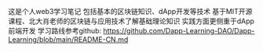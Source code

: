 这是个人web3学习笔记
包括基本的区块链知识、dApp开发等技术
基于MIT开源课程、北大肖老师的区块链与应用技术了解基础理论知识
实践方面更侧重于dApp前端开发
学习路线参考github: https://github.com/Dapp-Learning-DAO/Dapp-Learning/blob/main/README-CN.md
